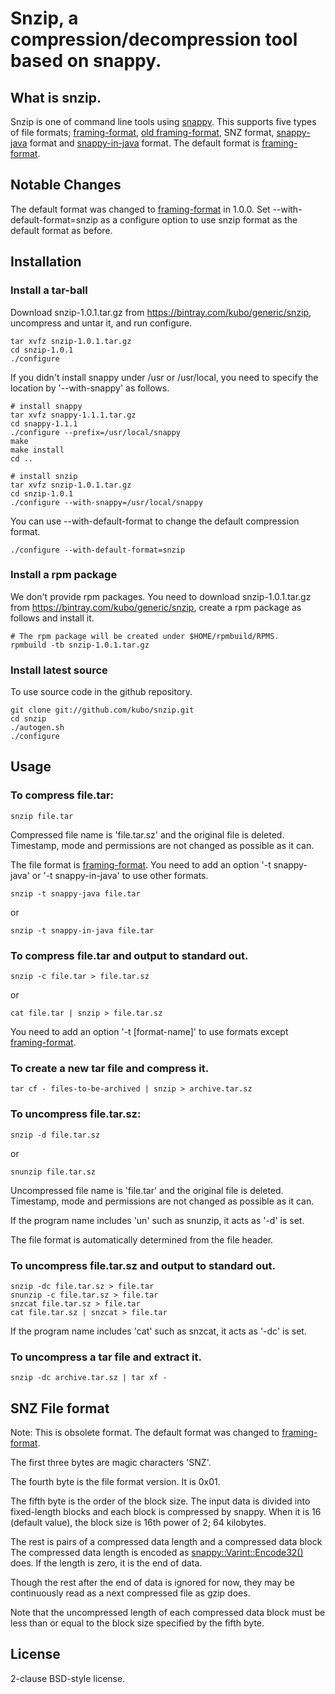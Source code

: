 Snzip, a compression/decompression tool based on snappy.
========================================================

What is snzip.
--------------

Snzip is one of command line tools using [snappy][].
This supports five types of file formats; [framing-format][],
[old framing-format][], SNZ format, [snappy-java][]
format and [snappy-in-java][] format.
The default format is [framing-format][].

Notable Changes
---------------

The default format was changed to [framing-format][] in 1.0.0.
Set --with-default-format=snzip as a configure option to use snzip
format as the default format as before.

Installation
------------

### Install a tar-ball

Download snzip-1.0.1.tar.gz from https://bintray.com/kubo/generic/snzip,
uncompress and untar it, and run configure.

    tar xvfz snzip-1.0.1.tar.gz
    cd snzip-1.0.1
    ./configure

If you didn't install snappy under /usr or /usr/local, you need to specify
the location by '--with-snappy' as follows.

    # install snappy
    tar xvfz snappy-1.1.1.tar.gz
    cd snappy-1.1.1
    ./configure --prefix=/usr/local/snappy
    make
    make install
    cd ..
    
    # install snzip
    tar xvfz snzip-1.0.1.tar.gz
    cd snzip-1.0.1
    ./configure --with-snappy=/usr/local/snappy

You can use --with-default-format to change the default compression format.

    ./configure --with-default-format=snzip

### Install a rpm package

We don't provide rpm packages. You need to download snzip-1.0.1.tar.gz
from https://bintray.com/kubo/generic/snzip, create a rpm package as follows and
install it.

    # The rpm package will be created under $HOME/rpmbuild/RPMS.
    rpmbuild -tb snzip-1.0.1.tar.gz 

### Install latest source

To use source code in the github repository.

    git clone git://github.com/kubo/snzip.git
    cd snzip
    ./autogen.sh
    ./configure

Usage
-----

### To compress file.tar:

    snzip file.tar

Compressed file name is 'file.tar.sz' and the original file is deleted.
Timestamp, mode and permissions are not changed as possible as it can.

The file format is [framing-format][]. You need to add an option '-t snappy-java' or
'-t snappy-in-java' to use other formats.

    snzip -t snappy-java file.tar

or

    snzip -t snappy-in-java file.tar

### To compress file.tar and output to standard out.

    snzip -c file.tar > file.tar.sz

or

    cat file.tar | snzip > file.tar.sz

You need to add an option '-t [format-name]' to use formats except [framing-format][].

### To create a new tar file and compress it.

    tar cf - files-to-be-archived | snzip > archive.tar.sz

### To uncompress file.tar.sz:

    snzip -d file.tar.sz

or

    snunzip file.tar.sz

Uncompressed file name is 'file.tar' and the original file is deleted.
Timestamp, mode and permissions are not changed as possible as it can.

If the program name includes 'un' such as snunzip, it acts as '-d' is set.

The file format is automatically determined from the file header.

### To uncompress file.tar.sz and output to standard out.

    snzip -dc file.tar.sz > file.tar
    snunzip -c file.tar.sz > file.tar
    snzcat file.tar.sz > file.tar
    cat file.tar.sz | snzcat > file.tar

If the program name includes 'cat' such as snzcat, it acts as '-dc' is set.

### To uncompress a tar file and extract it.

    snzip -dc archive.tar.sz | tar xf -

SNZ File format
---------------

Note: This is obsolete format. The default format was changed to [framing-format].

The first three bytes are magic characters 'SNZ'.

The fourth byte is the file format version. It is 0x01.

The fifth byte is the order of the block size. The input data
is divided into fixed-length blocks and each block is compressed
by snappy. When it is 16 (default value), the block size is 16th
power of 2; 64 kilobytes.

The rest is pairs of a compressed data length and a compressed data block
The compressed data length is encoded as [snappy::Varint::Encode32()][] does.
If the length is zero, it is the end of data.

Though the rest after the end of data is ignored for now, they
may be continuously read as a next compressed file as gzip does.

Note that the uncompressed length of each compressed data block must be
less than or equal to the block size specified by the fifth byte.

License
-------

2-clause BSD-style license.

[snappy]: http://code.google.com/p/snappy/
[framing-format]: http://code.google.com/p/snappy/source/browse/trunk/framing_format.txt?r=82
[old framing-format]: http://code.google.com/p/snappy/source/browse/trunk/framing_format.txt?r=55
[Issue 34: Command line tool]: http://code.google.com/p/snappy/issues/detail?id=34
[snappy::Varint::Encode32()]: http://code.google.com/p/snappy/source/browse/trunk/snappy-stubs-internal.h?r=51#461
[snappy-java]: http://code.google.com/p/snappy-java/
[snappy-in-java]: https://github.com/dain/snappy
